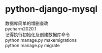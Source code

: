 # python-django-mysql
数据库简单的增删查改<br>
pycharm2020.1<br>
记得执行初始化及创建数据库命令<br>
python manage.py makemigrations<br>
python manage.py migrate<br>
